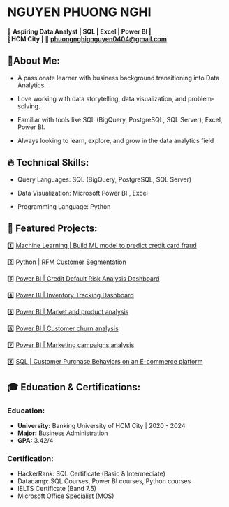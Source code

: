 # NGUYEN PHUONG NGHI
**🎯 Aspiring Data Analyst | SQL | Excel | Power BI |**
<br>**📍HCM City | 📧 phuongnghignguyen0404@gmail.com**
## 🚀About Me:
- A passionate learner with business background transitioning into Data Analytics.

- Love working with data storytelling, data visualization, and problem-solving.

- Familiar with tools like SQL (BigQuery, PostgreSQL, SQL Server), Excel, Power BI.

- Always looking to learn, explore, and grow in the data analytics field
  
## 🔥 Technical Skills:
- Query Languages: SQL (BigQuery, PostgreSQL, SQL Server)
  
- Data Visualization: Microsoft Power BI , Excel

- Programming Language: Python

## 📂 Featured Projects:
:one: [Machine Learning | Build ML model to predict credit card fraud](https://github.com/NguyenPhuongNghi/Predict-credit-card-fraud)

:two: [Python | RFM Customer Segmentation](https://github.com/NguyenPhuongNghi/RFM-Analysis)

:three: [Power BI | Credit Default Risk Analysis Dashboard](https://github.com/NguyenPhuongNghi/Credit-Default-Analysis)

:four: [Power BI | Inventory Tracking Dashboard](https://github.com/NguyenPhuongNghi/Inventory-Tracking)

:five: [Power BI | Market and product analysis](https://github.com/NguyenPhuongNghi/Market-and-Product-Analysis)

:six: [Power BI | Customer churn analysis](https://github.com/NguyenPhuongNghi/Customer-Churn-Analysis)

:seven: [Power BI | Marketing campaigns analysis](https://github.com/NguyenPhuongNghi/Marketing-Analysis)

:eight: [SQL | Customer Purchase Behaviors on an E-commerce platform](https://github.com/NguyenPhuongNghi/Customer-Purchase-Behaviors-on-an-E-commerce-platform)

## 🎓 Education & Certifications:
### Education:
- **University:** Banking University of HCM City | 2020 - 2024
- **Major:** Business Administration
- **GPA:** 3.42/4
### Certification:
- HackerRank: SQL Certificate (Basic & Intermediate)
- Datacamp: SQL Courses, Power BI courses, Python courses
- IELTS Certificate (Band 7.5)
- Microsoft Office Specialist (MOS)
